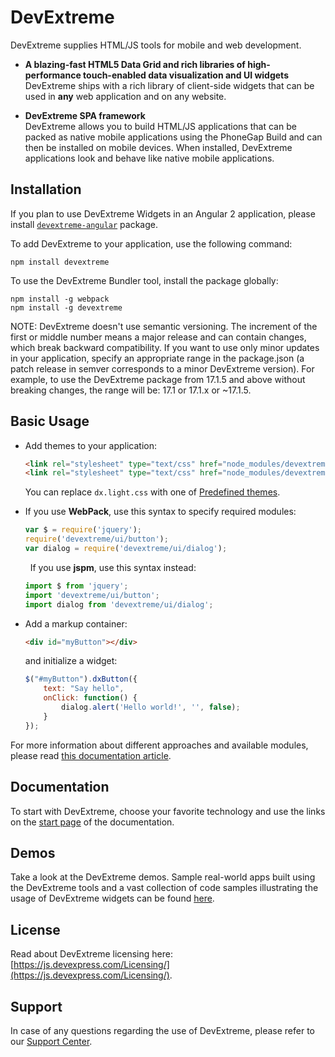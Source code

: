 # DevExtreme

DevExtreme supplies HTML/JS tools for mobile and web development.

- **A blazing-fast HTML5 Data Grid and rich libraries of high-performance touch-enabled data visualization and UI widgets**  
DevExtreme ships with a rich library of client-side widgets that can be used in **any** web application and on any website.

- **DevExtreme SPA framework**  
DevExtreme allows you to build HTML/JS applications that can be packed as native mobile applications using the PhoneGap Build and can then be installed on mobile devices. When installed, DevExtreme applications look and behave like native mobile applications.


## Installation

If you plan to use DevExtreme Widgets in an Angular 2 application, please install [``devextreme-angular``](https://www.npmjs.com/package/devextreme-angular) package.

To add DevExtreme to your application, use the following command:
```
npm install devextreme
```

To use the DevExtreme Bundler tool, install the package globally:
```
npm install -g webpack
npm install -g devextreme
```

NOTE: DevExtreme doesn't use semantic versioning. The increment of the first or middle number means a major release and can contain changes, which break backward compatibility. If you want to use only minor updates in your application, specify an appropriate range in the package.json (a patch release in semver corresponds to a minor DevExtreme version). For example, to use the DevExtreme package from 17.1.5 and above without breaking changes, the range will be: 17.1 or 17.1.x or ~17.1.5. 

## Basic Usage

*   Add themes to your application:
    ```html
    <link rel="stylesheet" type="text/css" href="node_modules/devextreme/dist/css/dx.common.css" />
    <link rel="stylesheet" type="text/css" href="node_modules/devextreme/dist/css/dx.light.css" />
    ```
    You can replace ``dx.light.css`` with one of [Predefined themes](https://js.devexpress.com/Documentation/Guide/Themes/Predefined_Themes/).

*   If you use **WebPack**, use this syntax to specify required modules:
    ```js
    var $ = require('jquery');
    require('devextreme/ui/button');
    var dialog = require('devextreme/ui/dialog');
    ```
     
    If you use **jspm**, use this syntax instead:
    ```js
    import $ from 'jquery';
    import 'devextreme/ui/button';
    import dialog from 'devextreme/ui/dialog';
    ```

*   Add a markup container:
    ```html
    <div id="myButton"></div>
    ```
    and initialize a widget:
    ```js
    $("#myButton").dxButton({
        text: "Say hello",
        onClick: function() {
            dialog.alert('Hello world!', '', false);
        }
    });
    ```

For more information about different approaches and available modules, please read [this documentation article](https://js.devexpress.com/Documentation/Guide/Common/Modularity/).


## Documentation

To start with DevExtreme, choose your favorite technology and use the links on the [start page](http://js.devexpress.com/Documentation/) of the documentation.


## Demos

Take a look at the DevExtreme demos. Sample real-world apps built using the DevExtreme tools and a vast collection of code samples illustrating the usage of DevExtreme widgets can be found [here](https://js.devexpress.com/Demos/WidgetsGallery/).


## License

Read about DevExtreme licensing here: [https://js.devexpress.com/Licensing/](https://js.devexpress.com/Licensing/).


## Support

In case of any questions regarding the use of DevExtreme, please refer to our [Support Center](https://www.devexpress.com/Support/Center).
